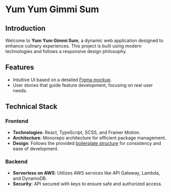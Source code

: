 # Yum Yum Gimmi Sum

## Introduction

Welcome to **Yum Yum Gimmi Sum**, a dynamic web application designed to enhance culinary experiences. This project is built using modern technologies and follows a responsive design philosophy.

## Features

- Intuitive UI based on a detailed [Figma mockup](https://www.figma.com/file/KeFM1AHHgkPpt3KSi08hkB/Yum-yum-gimmi-sum).
- User stories that guide feature development, focusing on real user needs.

## Technical Stack

### Frontend

- **Technologies**: React, TypeScript, SCSS, and Framer Motion.
- **Architecture**: Monorepo architecture for efficient package management.
- **Design**: Follows the provided [boilerplate structure](/boilerplate) for consistency and ease of development.

### Backend

- **Serverless on AWS**: Utilizes AWS services like API Gateway, Lambda, and DynamoDB.
- **Security**: API secured with keys to ensure safe and authorized access.
